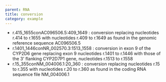 ```yaml
---
parent: RNA
title: conversion
category: example
---
```


*	r.415\_1655conAC096506.5:409\_1649
	: conversion replacing nucleotides r.414 to r.1655 with nucleotides r.409 to r.1649 as found in the genomic reference sequence AC096506.5
*	r.1401\_1446conNR\_002570.3:1513\_1558
	: conversion in exon 9 of the CYP2D6 gene replacing exon 9 nucleotides r.1401 to r.1446 with those of the 3' flanking CYP2D7P1 gene, nucleotides r.1513 to r.1558
*	r.15\_355conNM\_004006.1:20\_360
	: conversion replacing nucleotides r.15 to r.355 with nucleotides r.20 to r.360 as found in the coding RNA sequence file NM\_004006.1

